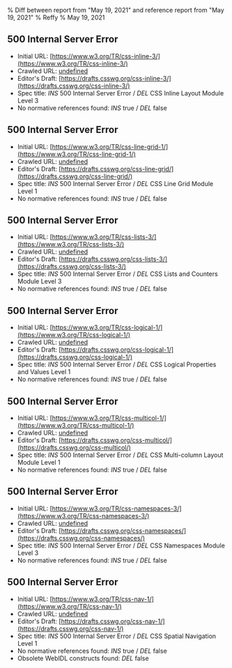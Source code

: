 % Diff between report from "May 19, 2021" and reference report from "May 19, 2021"
% Reffy
% May 19, 2021

## 500 Internal Server Error

- Initial URL: [https://www.w3.org/TR/css-inline-3/](https://www.w3.org/TR/css-inline-3/)
- Crawled URL: [undefined](undefined)
- Editor's Draft: [https://drafts.csswg.org/css-inline-3/](https://drafts.csswg.org/css-inline-3/)
- Spec title: *INS* 500 Internal Server Error / *DEL* CSS Inline Layout Module Level 3
- No normative references found: *INS* true / *DEL* false


## 500 Internal Server Error

- Initial URL: [https://www.w3.org/TR/css-line-grid-1/](https://www.w3.org/TR/css-line-grid-1/)
- Crawled URL: [undefined](undefined)
- Editor's Draft: [https://drafts.csswg.org/css-line-grid/](https://drafts.csswg.org/css-line-grid/)
- Spec title: *INS* 500 Internal Server Error / *DEL* CSS Line Grid Module Level 1
- No normative references found: *INS* true / *DEL* false


## 500 Internal Server Error

- Initial URL: [https://www.w3.org/TR/css-lists-3/](https://www.w3.org/TR/css-lists-3/)
- Crawled URL: [undefined](undefined)
- Editor's Draft: [https://drafts.csswg.org/css-lists-3/](https://drafts.csswg.org/css-lists-3/)
- Spec title: *INS* 500 Internal Server Error / *DEL* CSS Lists and Counters Module Level 3
- No normative references found: *INS* true / *DEL* false


## 500 Internal Server Error

- Initial URL: [https://www.w3.org/TR/css-logical-1/](https://www.w3.org/TR/css-logical-1/)
- Crawled URL: [undefined](undefined)
- Editor's Draft: [https://drafts.csswg.org/css-logical-1/](https://drafts.csswg.org/css-logical-1/)
- Spec title: *INS* 500 Internal Server Error / *DEL* CSS Logical Properties and Values Level 1
- No normative references found: *INS* true / *DEL* false


## 500 Internal Server Error

- Initial URL: [https://www.w3.org/TR/css-multicol-1/](https://www.w3.org/TR/css-multicol-1/)
- Crawled URL: [undefined](undefined)
- Editor's Draft: [https://drafts.csswg.org/css-multicol/](https://drafts.csswg.org/css-multicol/)
- Spec title: *INS* 500 Internal Server Error / *DEL* CSS Multi-column Layout Module Level 1
- No normative references found: *INS* true / *DEL* false


## 500 Internal Server Error

- Initial URL: [https://www.w3.org/TR/css-namespaces-3/](https://www.w3.org/TR/css-namespaces-3/)
- Crawled URL: [undefined](undefined)
- Editor's Draft: [https://drafts.csswg.org/css-namespaces/](https://drafts.csswg.org/css-namespaces/)
- Spec title: *INS* 500 Internal Server Error / *DEL* CSS Namespaces Module Level 3
- No normative references found: *INS* true / *DEL* false


## 500 Internal Server Error

- Initial URL: [https://www.w3.org/TR/css-nav-1/](https://www.w3.org/TR/css-nav-1/)
- Crawled URL: [undefined](undefined)
- Editor's Draft: [https://drafts.csswg.org/css-nav-1/](https://drafts.csswg.org/css-nav-1/)
- Spec title: *INS* 500 Internal Server Error / *DEL* CSS Spatial Navigation Level 1
- No normative references found: *INS* true / *DEL* false
- Obsolete WebIDL constructs found: *DEL* false


